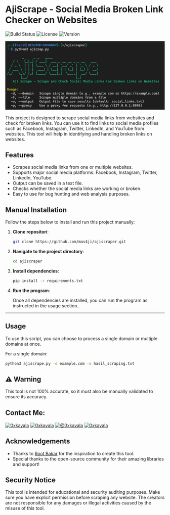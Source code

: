 # AjiScrape - Social Media Broken Link Checker on Websites
![Build Status](https://img.shields.io/badge/build-passing-brightgreen)
![License](https://img.shields.io/badge/license-MIT-blue)
![Version](https://img.shields.io/badge/version-1.0.0-blue)

![Ajiscraper Screenshot](https://github.com/mas4ji/ajisec/blob/main/image%20(21).png)

This project is designed to scrape social media links from websites and check for broken links. You can use it to find links to social media profiles such as Facebook, Instagram, Twitter, LinkedIn, and YouTube from websites. This tool will help in identifying and handling broken links on websites.

## Features

- Scrapes social media links from one or multiple websites.
- Supports major social media platforms: Facebook, Instagram, Twitter, LinkedIn, YouTube.
- Output can be saved in a text file.
- Checks whether the social media links are working or broken.
- Easy to use for bug hunting and web analysis purposes.

## Manual Installation

Follow the steps below to install and run this project manually:

1. **Clone repositori**:

    ```bash
    git clone https://github.com/mas4ji/ajiscraper.git
    ```

2. **Navigate to the project directory**:
   
    ```bash
    cd ajiscraper
    ```

4. **Install dependencies**:

    ```bash
    pip install -r requirements.txt
    ```

5. **Run the program**:

   Once all dependencies are installed, you can run the program as instructed in the usage section..

---

## Usage

To use this script, you can choose to process a single domain or multiple domains at once.

For a single domain:

```bash
python3 ajiscrape.py -d example.com -o hasil_scraping.txt
```

## ⚠️ Warning
This tool is not 100% accurate, so it must also be manually validated to ensure its accuracy.

## Contact Me:
<p align="left">
<a href="https://linkedin.com/in/fazriansyahmuh" target="blank"><img align="center" src="https://raw.githubusercontent.com/rahuldkjain/github-profile-readme-generator/master/src/images/icons/Social/linked-in-alt.svg" alt="0xkayala" height="30" width="40" /></a>
<a href="https://instagram.com/fazriansyahmuh" target="blank"><img align="center" src="https://raw.githubusercontent.com/rahuldkjain/github-profile-readme-generator/master/src/images/icons/Social/instagram.svg" alt="0xkayala" height="30" width="40" /></a>
<a href="https://medium.com/" target="blank"><img align="center" src="https://raw.githubusercontent.com/rahuldkjain/github-profile-readme-generator/master/src/images/icons/Social/medium.svg" alt="@0xkayala" height="30" width="40" /></a>
<a href="https://www.youtube.com/" target="blank"><img align="center" src="https://raw.githubusercontent.com/rahuldkjain/github-profile-readme-generator/master/src/images/icons/Social/youtube.svg" alt="0xkayala" height="30" width="40" /></a>
</p>

## Acknowledgements
- Thanks to [Root Bakar](https://github.com/RootBakar) for the inspiration to create this tool.
- Special thanks to the open-source community for their amazing libraries and support!


## Security Notice
This tool is intended for educational and security auditing purposes. Make sure you have explicit permission before scraping any website. The creators are not responsible for any damages or illegal activities caused by the misuse of this tool.


